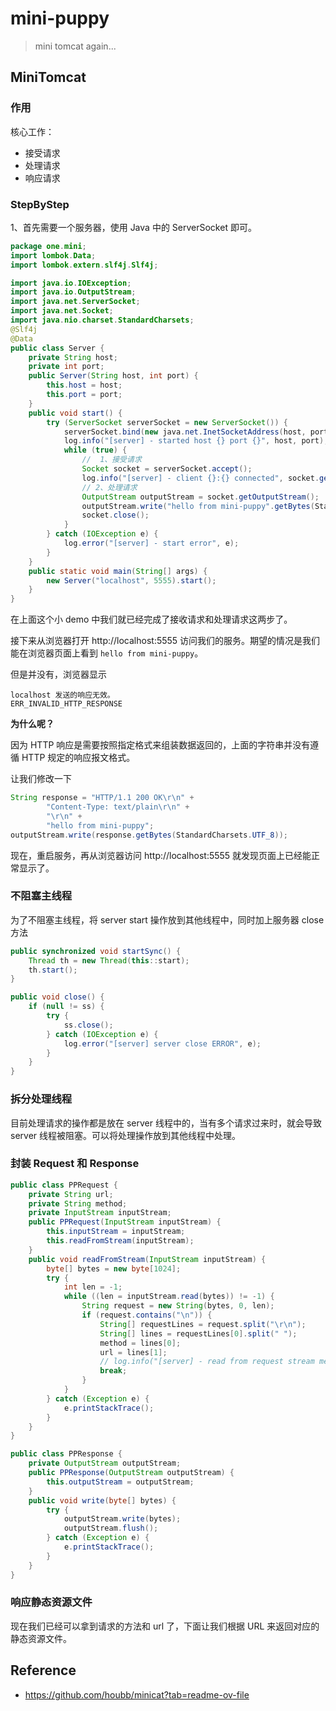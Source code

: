 # mini-puppy
> mini tomcat again...

## MiniTomcat

### 作用

核心工作：
- 接受请求
- 处理请求
- 响应请求

### StepByStep

1、首先需要一个服务器，使用 Java 中的 ServerSocket 即可。

```java
package one.mini;
import lombok.Data;
import lombok.extern.slf4j.Slf4j;

import java.io.IOException;
import java.io.OutputStream;
import java.net.ServerSocket;
import java.net.Socket;
import java.nio.charset.StandardCharsets;
@Slf4j
@Data
public class Server {
    private String host;
    private int port;
    public Server(String host, int port) {
        this.host = host;
        this.port = port;
    }
    public void start() {
        try (ServerSocket serverSocket = new ServerSocket()) {
            serverSocket.bind(new java.net.InetSocketAddress(host, port), 128); // backlog 表示处理请求的队列长度
            log.info("[server] - started host {} port {}", host, port);
            while (true) {
                //  1、接受请求
                Socket socket = serverSocket.accept();
                log.info("[server] - client {}:{} connected", socket.getInetAddress(), socket.getPort());
                // 2、处理请求
                OutputStream outputStream = socket.getOutputStream();
                outputStream.write("hello from mini-puppy".getBytes(StandardCharsets.UTF_8));
                socket.close();
            }
        } catch (IOException e) {
            log.error("[server] - start error", e);
        }
    }
    public static void main(String[] args) {
        new Server("localhost", 5555).start();
    }
}
```

在上面这个小 demo 中我们就已经完成了接收请求和处理请求这两步了。

接下来从浏览器打开 http://localhost:5555 访问我们的服务。期望的情况是我们能在浏览器页面上看到 `hello from mini-puppy`。

但是并没有，浏览器显示

```
localhost 发送的响应无效。
ERR_INVALID_HTTP_RESPONSE
```

**为什么呢？**

因为 HTTP 响应是需要按照指定格式来组装数据返回的，上面的字符串并没有遵循 HTTP 规定的响应报文格式。

让我们修改一下

```java
String response = "HTTP/1.1 200 OK\r\n" +
        "Content-Type: text/plain\r\n" +
        "\r\n" +
        "hello from mini-puppy";
outputStream.write(response.getBytes(StandardCharsets.UTF_8));
```

现在，重启服务，再从浏览器访问 http://localhost:5555 就发现页面上已经能正常显示了。

### 不阻塞主线程

为了不阻塞主线程，将 server start 操作放到其他线程中，同时加上服务器 close 方法

```java
public synchronized void startSync() {
    Thread th = new Thread(this::start);
    th.start();
}

public void close() {
    if (null != ss) {
        try {
            ss.close();
        } catch (IOException e) {
            log.error("[server] server close ERROR", e);
        }
    }
}
```

### 拆分处理线程

目前处理请求的操作都是放在 server 线程中的，当有多个请求过来时，就会导致 server 线程被阻塞。可以将处理操作放到其他线程中处理。

### 封装 Request 和 Response

```java
public class PPRequest {
    private String url;
    private String method;
    private InputStream inputStream;
    public PPRequest(InputStream inputStream) {
        this.inputStream = inputStream;
        this.readFromStream(inputStream);
    }
    public void readFromStream(InputStream inputStream) {
        byte[] bytes = new byte[1024];
        try {
            int len = -1;
            while ((len = inputStream.read(bytes)) != -1) {
                String request = new String(bytes, 0, len);
                if (request.contains("\n")) {
                    String[] requestLines = request.split("\r\n");
                    String[] lines = requestLines[0].split(" ");
                    method = lines[0];
                    url = lines[1];
                    // log.info("[server] - read from request stream method={} url={}", method, url);
                    break;
                }
            }
        } catch (Exception e) {
            e.printStackTrace();
        }
    }
}

public class PPResponse {
    private OutputStream outputStream;
    public PPResponse(OutputStream outputStream) {
        this.outputStream = outputStream;
    }
    public void write(byte[] bytes) {
        try {
            outputStream.write(bytes);
            outputStream.flush();
        } catch (Exception e) {
            e.printStackTrace();
        }
    }
}
```

### 响应静态资源文件

现在我们已经可以拿到请求的方法和 url 了，下面让我们根据 URL 来返回对应的静态资源文件。



## Reference

- https://github.com/houbb/minicat?tab=readme-ov-file